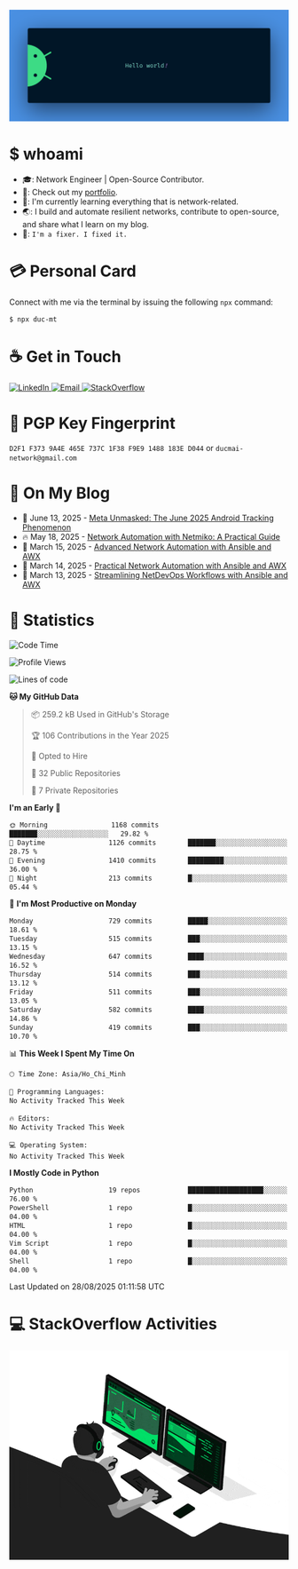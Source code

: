 <p align="center"><img src="assets/banner.png" /></p>

[//]: ![](https://github.com/duke-mai/duke-mai/actions/workflows/waka-stats.yml/badge.svg)
[//]: ![](https://github.com/duke-mai/duke-mai/actions/workflows/latest-blogs.yml/badge.svg)
[//]: ![](https://github.com/duke-mai/duke-mai/actions/workflows/stackoverflow-activities.yml/badge.svg)

# $ whoami

- :mortar_board:: Network Engineer | Open-Source Contributor.
- :telescope:: Check out my [portfolio](https://tandukemai.com/).
- :seedling:: I'm currently learning everything that is network-related.
- :earth_asia:: I build and automate resilient networks, contribute to open-source, and share what I learn on my blog.
- :speech_balloon:: `I'm a fixer. I fixed it.`

# :credit_card: Personal Card

Connect with me via the terminal by issuing the following `npx` command:

```bash
$ npx duc-mt
```

# :coffee: Get in Touch

<a target="_blank" href="https://www.linkedin.com/in/duc-mt">
  <img alt="LinkedIn" src="https://img.shields.io/badge/LinkedIn-0077B5?style=for-the-badge&logo=linkedin&logoColor=white" />
</a>
<a target="_blank" href="mailto:ducmai.network@gmail.com">
  <img alt="Email" src="https://img.shields.io/badge/Gmail-D14836?style=for-the-badge&logo=gmail&logoColor=white" />
</a>
<a target="_blank" href="https://stackoverflow.com/users/16999206/tanducmai">
  <img alt="StackOverflow" src="https://img.shields.io/static/v1?message=Stackoverflow&logo=stackoverflow&label=&color=FE7A16&logoColor=white&labelColor=&style=for-the-badge" />
</a>

# :closed_lock_with_key: PGP Key Fingerprint

`D2F1 F373 9A4E 465E 737C 1F38 F9E9 1488 183E D044` or `ducmai-network@gmail.com`

# :scroll: On My Blog

<!-- BLOG-POST-LIST:START -->
 - 💯 June 13, 2025 - [Meta Unmasked: The June 2025 Android Tracking Phenomenon](https://tandukemai.com/posts/blogs/meta-unmasked-june-2025/)
 - 🔥 May 18, 2025 - [Network Automation with Netmiko: A Practical Guide](https://tandukemai.com/posts/python/network-automation-with-netmiko/)
 - 💫 March 15, 2025 - [Advanced Network Automation with Ansible and AWX](https://tandukemai.com/posts/blogs/advanced-network-automation-with-awx/)
 - 🚀 March 14, 2025 - [Practical Network Automation with Ansible and AWX](https://tandukemai.com/posts/blogs/practical-network-automation-with-ansible/)
 - 🌮 March 13, 2025 - [Streamlining NetDevOps Workflows with Ansible and AWX](https://tandukemai.com/posts/blogs/streamlining-netdevops-workflows-with-ansible-awx/)<!-- BLOG-POST-LIST:END -->

# :1234: Statistics

<!--START_SECTION:waka-->
![Code Time](http://img.shields.io/badge/Code%20Time-262%20hrs%2057%20mins-blue)

![Profile Views](http://img.shields.io/badge/Profile%20Views-2-blue)

![Lines of code](https://img.shields.io/badge/From%20Hello%20World%20I%27ve%20Written-9.1%20million%20lines%20of%20code-blue)

**🐱 My GitHub Data** 

> 📦 259.2 kB Used in GitHub's Storage 
 > 
> 🏆 106 Contributions in the Year 2025
 > 
> 💼 Opted to Hire
 > 
> 📜 32 Public Repositories 
 > 
> 🔑 7 Private Repositories 
 > 
**I'm an Early 🐤** 

```text
🌞 Morning                1168 commits        ███████░░░░░░░░░░░░░░░░░░   29.82 % 
🌆 Daytime                1126 commits        ███████░░░░░░░░░░░░░░░░░░   28.75 % 
🌃 Evening                1410 commits        █████████░░░░░░░░░░░░░░░░   36.00 % 
🌙 Night                  213 commits         █░░░░░░░░░░░░░░░░░░░░░░░░   05.44 % 
```
📅 **I'm Most Productive on Monday** 

```text
Monday                   729 commits         █████░░░░░░░░░░░░░░░░░░░░   18.61 % 
Tuesday                  515 commits         ███░░░░░░░░░░░░░░░░░░░░░░   13.15 % 
Wednesday                647 commits         ████░░░░░░░░░░░░░░░░░░░░░   16.52 % 
Thursday                 514 commits         ███░░░░░░░░░░░░░░░░░░░░░░   13.12 % 
Friday                   511 commits         ███░░░░░░░░░░░░░░░░░░░░░░   13.05 % 
Saturday                 582 commits         ████░░░░░░░░░░░░░░░░░░░░░   14.86 % 
Sunday                   419 commits         ███░░░░░░░░░░░░░░░░░░░░░░   10.70 % 
```


📊 **This Week I Spent My Time On** 

```text
🕑︎ Time Zone: Asia/Ho_Chi_Minh

💬 Programming Languages: 
No Activity Tracked This Week

🔥 Editors: 
No Activity Tracked This Week

💻 Operating System: 
No Activity Tracked This Week
```

**I Mostly Code in Python** 

```text
Python                   19 repos            ███████████████████░░░░░░   76.00 % 
PowerShell               1 repo              █░░░░░░░░░░░░░░░░░░░░░░░░   04.00 % 
HTML                     1 repo              █░░░░░░░░░░░░░░░░░░░░░░░░   04.00 % 
Vim Script               1 repo              █░░░░░░░░░░░░░░░░░░░░░░░░   04.00 % 
Shell                    1 repo              █░░░░░░░░░░░░░░░░░░░░░░░░   04.00 % 
```




 Last Updated on 28/08/2025 01:11:58 UTC
<!--END_SECTION:waka-->

# :computer: StackOverflow Activities

<!-- STACKOVERFLOW:START -->
<!-- STACKOVERFLOW:END -->

<p align="center"><img src="assets/developer.gif" /></p>
